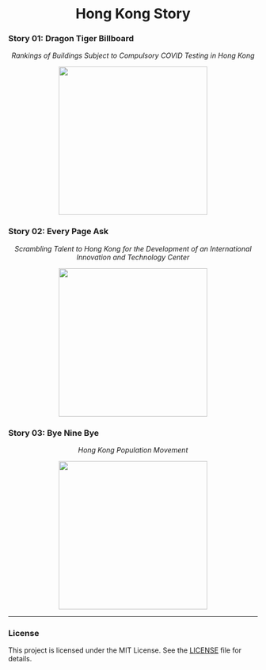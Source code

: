<div align="center">
  <h1>
    Hong Kong Story
  </h1>
</div>


### Story 01: Dragon Tiger Billboard
<div align="center">
  <p>
    <i>Rankings of Buildings Subject to Compulsory COVID Testing in Hong Kong</i>
  </p>
  <a href="./01-Dragon-Tiger-Billboard">
    <img src="./01-Dragon-Tiger-Billboard/imgs/dashboard_demo.gif" height="300px">
  </a>
</div>


### Story 02: Every Page Ask
<div align="center">
    <p>
    <i>Scrambling Talent to Hong Kong for the Development of an International Innovation and Technology Center</i>
  </p>
  <a href="./02-Every-Page-Ask">
    <img src="./02-Every-Page-Ask/imgs/dashboard_demo.gif" height="300px">
  </a>
</div>


### Story 03: Bye Nine Bye
<div align="center">
  <p>
    <i>Hong Kong Population Movement</i>
  </p>
  <a href="./03-Bye-Nine-Bye">
    <img src="./03-Bye-Nine-Bye/imgs/dashboard_demo.gif" height="300px">
  </a>
</div>


---
### License
This project is licensed under the MIT License. See the [LICENSE](./LICENSE) file for details.
